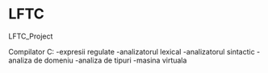 # LFTC
LFTC_Project

Compilator C: 
-expresii regulate
-analizatorul lexical
-analizatorul sintactic
-analiza de domeniu
-analiza de tipuri
-masina virtuala
